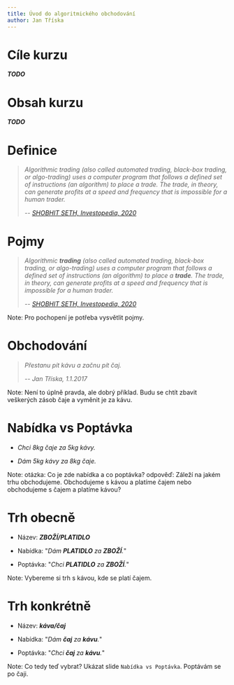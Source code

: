 ```yaml
---
title: Úvod do algoritmického obchodování
author: Jan Tříska
---
```


# Cíle kurzu

***TODO***

# Obsah kurzu

***TODO***

# Definice

> *Algorithmic trading (also called automated trading, black-box trading, or algo-trading) uses a computer program that follows a defined set of instructions (an algorithm) to place a trade. The trade, in theory, can generate profits at a speed and frequency that is impossible for a human trader.*
>
> -- [*SHOBHIT SETH, Investopedia, 2020*](https://www.investopedia.com/articles/active-trading/101014/basics-algorithmic-trading-concepts-and-examples.asp)

# Pojmy

> *Algorithmic **trading** (also called automated trading, black-box trading, or algo-trading) uses a computer program that follows a defined set of instructions (an algorithm) to place a **trade**. The trade, in theory, can generate profits at a speed and frequency that is impossible for a human trader.*
>
> -- [*SHOBHIT SETH, Investopedia, 2020*](https://www.investopedia.com/articles/active-trading/101014/basics-algorithmic-trading-concepts-and-examples.asp)

Note:
Pro pochopení je potřeba vysvětlit pojmy.

# Obchodování

> *Přestanu pít kávu a začnu pít čaj.*
>
> -- *Jan Tříska, 1.1.2017*

Note:
Není to úplně pravda, ale dobrý příklad.
Budu se chtít zbavit veškerých zásob čaje a vyměnit je za kávu.

# Nabídka vs Poptávka

- *Chci 8kg čaje za 5kg kávy.*

- *Dám 5kg kávy za 8kg čaje.*

Note:
otázka: Co je zde nabídka a co poptávka?
odpověď: Záleží na jakém trhu obchodujeme.
Obchodujeme s kávou a platíme čajem nebo obchodujeme s čajem a platíme kávou?

# Trh obecně

- Název: ***ZBOŽÍ/PLATIDLO***

- Nabídka: "*Dám **PLATIDLO** za **ZBOŽÍ**.*"

- Poptávka: "*Chci **PLATIDLO** za **ZBOŽÍ**.*"

Note:
Vybereme si trh s kávou, kde se platí čajem.

# Trh konkrétně

- Název: ***káva/čaj***

- Nabídka: "*Dám **čaj** za **kávu**.*"

- Poptávka: "*Chci **čaj** za **kávu**.*"

Note:
Co tedy teď vybrat? Ukázat slide `Nabídka vs Poptávka`.
Poptávám se po čaji.

